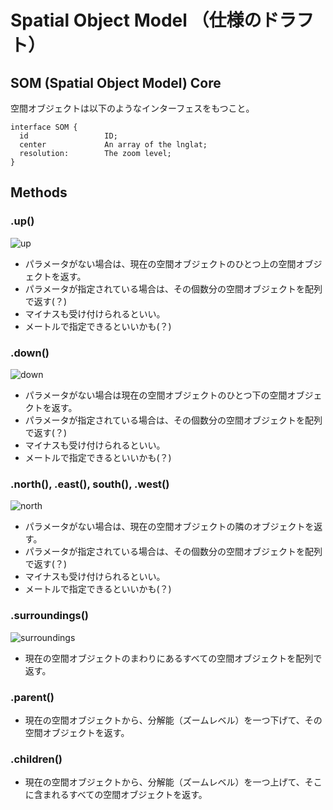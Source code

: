 # Spatial Object Model （仕様のドラフト）

## SOM (Spatial Object Model) Core

空間オブジェクトは以下のようなインターフェスをもつこと。

```
interface SOM {
  id                 ID;
  center             An array of the lnglat;
  resolution:        The zoom level;
}
```

## Methods

### .up()

![up](https://user-images.githubusercontent.com/309946/168220328-47e09300-c4dc-4ad1-adae-2cb17aff23ab.png)

* パラメータがない場合は、現在の空間オブジェクトのひとつ上の空間オブジェクトを返す。
* パラメータが指定されている場合は、その個数分の空間オブジェクトを配列で返す(？)
* マイナスも受け付けられるといい。
* メートルで指定できるといいかも(？)

### .down()

![down](https://user-images.githubusercontent.com/309946/168220818-f89a73b1-b99c-462d-9fcb-5eae0eac03eb.png)

* パラメータがない場合は現在の空間オブジェクトのひとつ下の空間オブジェクトを返す。
* パラメータが指定されている場合は、その個数分の空間オブジェクトを配列で返す(？)
* マイナスも受け付けられるといい。
* メートルで指定できるといいかも(？)

### .north(), .east(), south(), .west()

![north](https://user-images.githubusercontent.com/309946/168221234-b03809ef-6c69-442b-98d3-583b4391108e.png)

* パラメータがない場合は、現在の空間オブジェクトの隣のオブジェクトを返す。
* パラメータが指定されている場合は、その個数分の空間オブジェクトを配列で返す(？)
* マイナスも受け付けられるといい。
* メートルで指定できるといいかも(？)

### .surroundings()

![surroundings](https://user-images.githubusercontent.com/309946/168221371-b1ec30c7-f501-4a6b-ad64-5a6345fb9665.png)

* 現在の空間オブジェクトのまわりにあるすべての空間オブジェクトを配列で返す。

### .parent()

* 現在の空間オブジェクトから、分解能（ズームレベル）を一つ下げて、その空間オブジェクトを返す。

### .children()

* 現在の空間オブジェクトから、分解能（ズームレベル）を一つ上げて、そこに含まれるすべての空間オブジェクトを返す。
